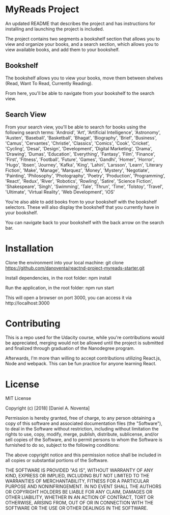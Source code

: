 # MyReads Project

An updated README that describes the project and has instructions for installing and launching the project is included.

The project contains two segments a bookshelf section that allows you to view and organize your books, and a search section, which allows you to view available books, and add them to your bookshelf.

## Bookshelf
The bookshelf allows you to view your books, move them between shelves (Read, Want To Read, Currently Reading).

From here, you'll be able to navigate from your bookshelf to the search view.

## Search View
From your search view, you'll be able to search for books using the following search terms: 'Android', 'Art', 'Artificial Intelligence', 'Astronomy', 'Austen', 'Baseball', 'Basketball', 'Bhagat', 'Biography', 'Brief', 'Business', 'Camus', 'Cervantes', 'Christie', 'Classics', 'Comics', 'Cook', 'Cricket', 'Cycling', 'Desai', 'Design', 'Development', 'Digital Marketing', 'Drama', 'Drawing', 'Dumas', 'Education', 'Everything', 'Fantasy', 'Film', 'Finance', 'First', 'Fitness', 'Football', 'Future', 'Games', 'Gandhi', 'Homer', 'Horror', 'Hugo', 'Ibsen', 'Journey', 'Kafka', 'King', 'Lahiri', 'Larsson', 'Learn', 'Literary Fiction', 'Make', 'Manage', 'Marquez', 'Money', 'Mystery', 'Negotiate', 'Painting', 'Philosophy', 'Photography', 'Poetry', 'Production', 'Programming', 'React', 'Redux', 'River', 'Robotics', 'Rowling', 'Satire', 'Science Fiction', 'Shakespeare', 'Singh', 'Swimming', 'Tale', 'Thrun', 'Time', 'Tolstoy', 'Travel', 'Ultimate', 'Virtual Reality', 'Web Development', 'iOS'

You're also able to add books from to your bookshelf with the bookshelf selectors. These will also display the bookshelf that you currently have in your bookshelf.

You can navigate back to your bookshelf with the back arrow on the search bar.

# Installation

Clone the environment into your local machine:
git clone https://github.com/danoventa/reactnd-project-myreads-starter.git

Install dependencies, in the root folder:
npm install

Run the application, in the root folder:
npm run start

This will open a browser on port 3000, you can access it via http://localhost:3000

# Contributing
This is a repo used for the Udacity course, while you're contributions would be appreciated, merging would not be allowed until the project is submitted and finalized through graduation of the Nanodegree program.

Afterwards, I'm more than willing to accept contributions utilizing React.js, Node and webpack. This can be fun practice for anyone learning React.

# License
MIT License

Copyright (c) [2018] [Daniel A. Noventa]

Permission is hereby granted, free of charge, to any person obtaining a copy
of this software and associated documentation files (the "Software"), to deal
in the Software without restriction, including without limitation the rights
to use, copy, modify, merge, publish, distribute, sublicense, and/or sell
copies of the Software, and to permit persons to whom the Software is
furnished to do so, subject to the following conditions:

The above copyright notice and this permission notice shall be included in all
copies or substantial portions of the Software.

THE SOFTWARE IS PROVIDED "AS IS", WITHOUT WARRANTY OF ANY KIND, EXPRESS OR
IMPLIED, INCLUDING BUT NOT LIMITED TO THE WARRANTIES OF MERCHANTABILITY,
FITNESS FOR A PARTICULAR PURPOSE AND NONINFRINGEMENT. IN NO EVENT SHALL THE
AUTHORS OR COPYRIGHT HOLDERS BE LIABLE FOR ANY CLAIM, DAMAGES OR OTHER
LIABILITY, WHETHER IN AN ACTION OF CONTRACT, TORT OR OTHERWISE, ARISING FROM,
OUT OF OR IN CONNECTION WITH THE SOFTWARE OR THE USE OR OTHER DEALINGS IN THE
SOFTWARE.